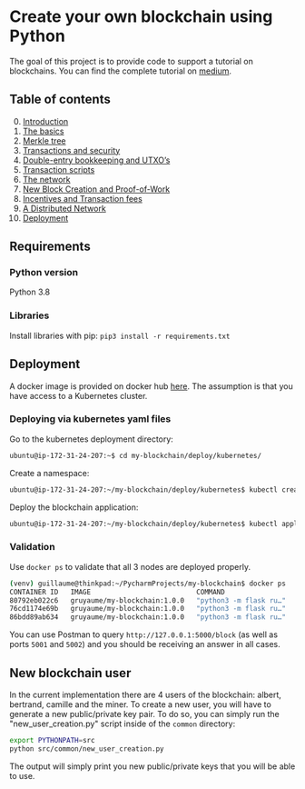 # Create your own blockchain using Python
The goal of this project is to provide code to support a tutorial on blockchains. You can find the complete tutorial on 
[medium](https://medium.com).

## Table of contents
0. [Introduction](https://gruyaume.medium.com/create-your-own-blockchain-using-python-4efde6721267)
1. [The basics](https://gruyaume.medium.com/create-your-own-blockchain-using-python-d1250733ce5e)
2. [Merkle tree](https://gruyaume.medium.com/create-your-own-blockchain-using-python-merkle-tree-pt-2-f84478a30690)
3. [Transactions and security](https://gruyaume.medium.com/create-your-own-blockchain-using-python-transactions-and-security-pt-3-407e75d71acf)
4. [Double-entry bookkeeping and UTXO’s](https://gruyaume.medium.com/create-your-own-blockchain-using-python-double-entry-bookkeeping-and-transaction-fees-pt-4-1e399a9cc092)
5. [Transaction scripts](https://gruyaume.medium.com/create-your-own-blockchain-using-python-pt-5-d90cff185380)
6. [The network](https://gruyaume.medium.com/create-your-own-blockchain-using-python-pt-6-d00e06c1c9db)
7. [New Block Creation and Proof-of-Work](https://gruyaume.medium.com/create-your-own-blockchain-using-python-pt-7-6cdcb44697fe)
8. [Incentives and Transaction fees](https://gruyaume.medium.com/create-your-own-blockchain-using-python-pt-8-bf33e01f7cbb)
9. [A Distributed Network](https://gruyaume.medium.com/create-your-own-blockchain-using-python-pt-9-240698fe513b)
10. [Deployment](https://)

## Requirements

### Python version
Python 3.8

### Libraries
Install libraries with pip:
`pip3 install -r requirements.txt`

## Deployment

A docker image is provided on docker hub [here](https://hub.docker.com/repository/docker/gruyaume/my-blockchain). 
The assumption is that you have access to a Kubernetes cluster. 

### Deploying via kubernetes yaml files

Go to the kubernetes deployment directory:

```bash
ubuntu@ip-172-31-24-207:~$ cd my-blockchain/deploy/kubernetes/
```

Create a namespace:
```bash
ubuntu@ip-172-31-24-207:~/my-blockchain/deploy/kubernetes$ kubectl create namespace dev1
```

Deploy the blockchain application:
```bash
ubuntu@ip-172-31-24-207:~/my-blockchain/deploy/kubernetes$ kubectl apply -f my_blockchain_pod.yaml -n dev1
```

### Validation

Use `docker ps` to validate that all 3 nodes are deployed properly.
```bash
(venv) guillaume@thinkpad:~/PycharmProjects/my-blockchain$ docker ps
CONTAINER ID   IMAGE                          COMMAND                  CREATED              STATUS              PORTS                                       NAMES
80792eb022c6   gruyaume/my-blockchain:1.0.0   "python3 -m flask ru…"   4 seconds ago        Up 3 seconds        0.0.0.0:5002->5000/tcp, :::5002->5000/tcp   my-blockchain-2
76cd1174e69b   gruyaume/my-blockchain:1.0.0   "python3 -m flask ru…"   About a minute ago   Up About a minute   0.0.0.0:5001->5000/tcp, :::5001->5000/tcp   my-blockchain-1
86bdd89ab634   gruyaume/my-blockchain:1.0.0   "python3 -m flask ru…"   About a minute ago   Up About a minute   0.0.0.0:5000->5000/tcp, :::5000->5000/tcp   my-blockchain-0
```

You can use Postman to query `http://127.0.0.1:5000/block` (as well as ports `5001` and `5002`) and
you should be receiving an answer in all cases.


## New blockchain user 
In the current implementation there are 4 users of the blockchain: albert, bertrand, camille and the miner. To create a 
new user, you will have to generate a new public/private key pair. To do so, you can simply run the 
"new_user_creation.py" script inside of the `common` directory:
```bash
export PYTHONPATH=src
python src/common/new_user_creation.py 
```
The output will simply print you new public/private keys that you will be able to use.

